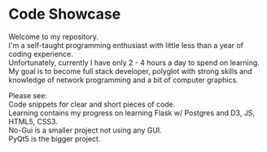 # Code Showcase

Welcome to my repository. <br/>
I'm a self-taught programming enthusiast with little less than a year of coding experience. <br/>
Unfortunately, currently I have only 2 - 4 hours a day to spend on learning. <br/>
My goal is to become full stack developer, polyglot with strong skills and knowledge of network programming and a bit of computer graphics. <br/>

Please see:<br/>
Code snippets for clear and short pieces of code.<br/>
Learning contains my progress on learning Flask w/ Postgres and D3, JS, HTML5, CSS3.<br/>
No-Gui is a smaller project not using any GUI. <br/>
PyQt5 is the bigger project. <br/>
